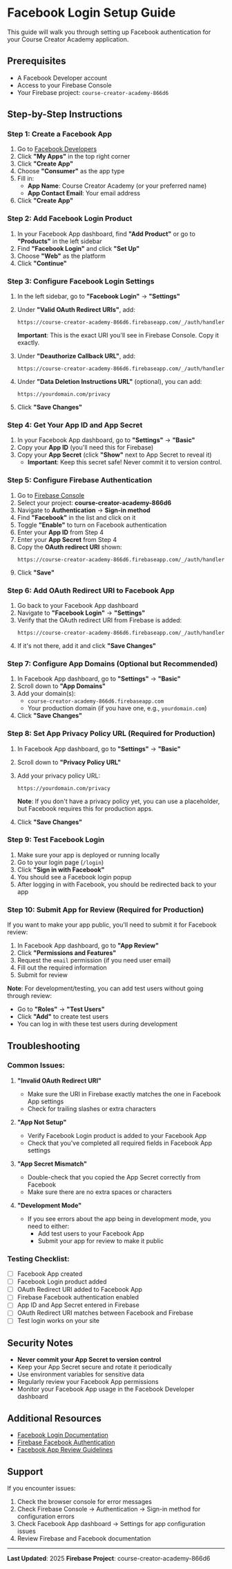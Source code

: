 # Facebook Login Setup Guide

This guide will walk you through setting up Facebook authentication for your Course Creator Academy application.

## Prerequisites

- A Facebook Developer account
- Access to your Firebase Console
- Your Firebase project: `course-creator-academy-866d6`

## Step-by-Step Instructions

### Step 1: Create a Facebook App

1. Go to [Facebook Developers](https://developers.facebook.com/)
2. Click **"My Apps"** in the top right corner
3. Click **"Create App"**
4. Choose **"Consumer"** as the app type
5. Fill in:
   - **App Name**: Course Creator Academy (or your preferred name)
   - **App Contact Email**: Your email address
6. Click **"Create App"**

### Step 2: Add Facebook Login Product

1. In your Facebook App dashboard, find **"Add Product"** or go to **"Products"** in the left sidebar
2. Find **"Facebook Login"** and click **"Set Up"**
3. Choose **"Web"** as the platform
4. Click **"Continue"**

### Step 3: Configure Facebook Login Settings

1. In the left sidebar, go to **"Facebook Login"** → **"Settings"**
2. Under **"Valid OAuth Redirect URIs"**, add:
   ```
   https://course-creator-academy-866d6.firebaseapp.com/_/auth/handler
   ```
   **Important**: This is the exact URI you'll see in Firebase Console. Copy it exactly.

3. Under **"Deauthorize Callback URL"**, add:
   ```
   https://course-creator-academy-866d6.firebaseapp.com/_/auth/handler
   ```

4. Under **"Data Deletion Instructions URL"** (optional), you can add:
   ```
   https://yourdomain.com/privacy
   ```

5. Click **"Save Changes"**

### Step 4: Get Your App ID and App Secret

1. In your Facebook App dashboard, go to **"Settings"** → **"Basic"**
2. Copy your **App ID** (you'll need this for Firebase)
3. Copy your **App Secret** (click **"Show"** next to App Secret to reveal it)
   - **Important**: Keep this secret safe! Never commit it to version control.

### Step 5: Configure Firebase Authentication

1. Go to [Firebase Console](https://console.firebase.google.com/)
2. Select your project: **course-creator-academy-866d6**
3. Navigate to **Authentication** → **Sign-in method**
4. Find **"Facebook"** in the list and click on it
5. Toggle **"Enable"** to turn on Facebook authentication
6. Enter your **App ID** from Step 4
7. Enter your **App Secret** from Step 4
8. Copy the **OAuth redirect URI** shown:
   ```
   https://course-creator-academy-866d6.firebaseapp.com/_/auth/handler
   ```
9. Click **"Save"**

### Step 6: Add OAuth Redirect URI to Facebook App

1. Go back to your Facebook App dashboard
2. Navigate to **"Facebook Login"** → **"Settings"**
3. Verify that the OAuth redirect URI from Firebase is added:
   ```
   https://course-creator-academy-866d6.firebaseapp.com/_/auth/handler
   ```
4. If it's not there, add it and click **"Save Changes"**

### Step 7: Configure App Domains (Optional but Recommended)

1. In Facebook App dashboard, go to **"Settings"** → **"Basic"**
2. Scroll down to **"App Domains"**
3. Add your domain(s):
   - `course-creator-academy-866d6.firebaseapp.com`
   - Your production domain (if you have one, e.g., `yourdomain.com`)
4. Click **"Save Changes"**

### Step 8: Set App Privacy Policy URL (Required for Production)

1. In Facebook App dashboard, go to **"Settings"** → **"Basic"**
2. Scroll down to **"Privacy Policy URL"**
3. Add your privacy policy URL:
   ```
   https://yourdomain.com/privacy
   ```
   **Note**: If you don't have a privacy policy yet, you can use a placeholder, but Facebook requires this for production apps.

4. Click **"Save Changes"**

### Step 9: Test Facebook Login

1. Make sure your app is deployed or running locally
2. Go to your login page (`/login`)
3. Click **"Sign in with Facebook"**
4. You should see a Facebook login popup
5. After logging in with Facebook, you should be redirected back to your app

### Step 10: Submit App for Review (Required for Production)

If you want to make your app public, you'll need to submit it for Facebook review:

1. In Facebook App dashboard, go to **"App Review"**
2. Click **"Permissions and Features"**
3. Request the `email` permission (if you need user email)
4. Fill out the required information
5. Submit for review

**Note**: For development/testing, you can add test users without going through review:
- Go to **"Roles"** → **"Test Users"**
- Click **"Add"** to create test users
- You can log in with these test users during development

## Troubleshooting

### Common Issues:

1. **"Invalid OAuth Redirect URI"**
   - Make sure the URI in Firebase exactly matches the one in Facebook App settings
   - Check for trailing slashes or extra characters

2. **"App Not Setup"**
   - Verify Facebook Login product is added to your Facebook App
   - Check that you've completed all required fields in Facebook App settings

3. **"App Secret Mismatch"**
   - Double-check that you copied the App Secret correctly from Facebook
   - Make sure there are no extra spaces or characters

4. **"Development Mode"**
   - If you see errors about the app being in development mode, you need to either:
     - Add test users to your Facebook App
     - Submit your app for review to make it public

### Testing Checklist:

- [ ] Facebook App created
- [ ] Facebook Login product added
- [ ] OAuth Redirect URI added to Facebook App
- [ ] Firebase Facebook authentication enabled
- [ ] App ID and App Secret entered in Firebase
- [ ] OAuth Redirect URI matches between Facebook and Firebase
- [ ] Test login works on your site

## Security Notes

- **Never commit your App Secret to version control**
- Keep your App Secret secure and rotate it periodically
- Use environment variables for sensitive data
- Regularly review your Facebook App permissions
- Monitor your Facebook App usage in the Facebook Developer dashboard

## Additional Resources

- [Facebook Login Documentation](https://developers.facebook.com/docs/facebook-login/)
- [Firebase Facebook Authentication](https://firebase.google.com/docs/auth/web/facebook-login)
- [Facebook App Review Guidelines](https://developers.facebook.com/docs/app-review)

## Support

If you encounter issues:
1. Check the browser console for error messages
2. Check Firebase Console → Authentication → Sign-in method for configuration errors
3. Check Facebook App dashboard → Settings for app configuration issues
4. Review Firebase and Facebook documentation

---

**Last Updated**: 2025
**Firebase Project**: course-creator-academy-866d6

